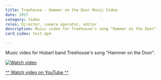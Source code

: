 ```yaml
---
title: Treehouse - Hammer on the Door Music Video
date: 2017
category: Video
roles: Director, camera operator, editor
description: Music video for Treehouse's song "Hammer on the Door"
card_video: test.mp4

---
```



Music video for Hobart band Treehouse's song "Hammer on the Door".

<div class="video-link">
    <a href="https://www.youtube.com/watch?v=D6TC2OYHGB4?si=45amM_YM5ll9kfpz" target="_blank">
        <img src="https://img.youtube.com/vi/D6TC2OYHGB4/0.jpg" alt="Watch video">
        <p>^^ Watch video on YouTube ^^</p>
    </a>
</div>